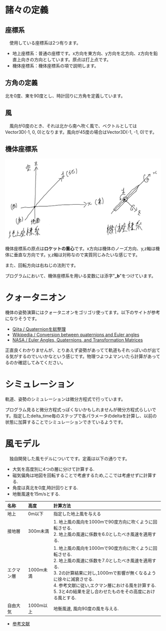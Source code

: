 # 諸々の定義
## 座標系
　使用している座標系は2つ有ります。
  - 地上座標系：普通の座標です。x方向を東方向、y方向を北方向、z方向を鉛直上向きの方向としています。原点は打上点です。
  - 機体座標系：機体座標系の項で説明します。

## 方角の定義
  北を0度、東を90度とし、時計回りに方角を定義しています。

## 風
　風向が0度のとき、それは北から南へ吹く風で、ベクトルとしてはVector3D(-1, 0, 0)となります。風向が45度の場合はVector3D(-1, -1, 0)です。

## 機体座標系
  ![](body_coordinate.png)
  
  機体座標系の原点は**ロケットの重心**です。x方向は機体のノーズ方向、y,z軸は機体に垂直な方向です。y,z軸は対称なので実質同じみたいな感じです。

  また、回転方向は右ねじの法則です。

  プログラムにおいて、機体座標系を用いる変数には添字"**_b**"をつけています。

# クォータニオン
  機体の姿勢演算にはクォータニオンをゴリゴリ使ってます。以下のサイトが参考になりそうです。
  - [Qiita / Quaternionを総整理](https://qiita.com/drken/items/0639cf34cce14e8d58a5)
  - [Wikipedia / Conversion between quaternions and Euler angles](https://en.wikipedia.org/wiki/Conversion_between_quaternions_and_Euler_angles)
  - [NASA / Euler Angles, Quaternions, and Transformation Matrices](https://ntrs.nasa.gov/archive/nasa/casi.ntrs.nasa.gov/19770024290.pdf)

  正直良くわかりませんが、とりあえず姿勢があってて軌道もそれっぽいのが出てる気がするのでいいかなという感じです。物理つよつよマンいたら計算があってるのか確認してみてください。

# シミュレーション
軌道、姿勢のシミュレーションは微分方程式で行っています。

プログラム見ると微分方程式っぽくないかもしれませんが微分方程式らしいです。指定したdelta_time毎のステップで各パラメータのdeltaを計算し、以前の状態に加算することでシミュレーションできているようです。

# 風モデル
　独自開発した風モデルについてです。定義は以下の通りです。

- 大気を高度別に4つの層に分けて計算する.
- 磁気偏角は地図を回転することで考慮するため,ここでは考慮せずに計算する.
- 角度は真北を0度,時計回りとする.
- 地衡風速を15m/sとする.


|名称|高度|計算方法|
|:-----------|:------|:------|
|地上|0m以下|指定した地上風を与える|
|接地層|300m未満|1. 地上風の風向を1000mで90度方向に吹くように回転させる.<br>2. 地上風の風速に係数を6.0としたべき風速を適用する.|
|エクマン層|1000m未満|1. 地上風の風向を1000mで90度方向に吹くように回転させる.<br>2. 地上風の風速に係数を7.0としたべき風速を適用する.<br>3. 2の計算結果に対し,1000ｍで影響が無くなるように徐々に減衰させる.<br>4. 参考文献に従い,エクマン層における風を計算する.<br>5. 3と4の結果を足し合わせたものをその高度における風とする.|
|自由大気|1000m以上|地衡風速, 風向90度の風を与える.|

- [参考文献](http://kishou.u-gakugei.ac.jp/graduate/local/doc04.pdf)